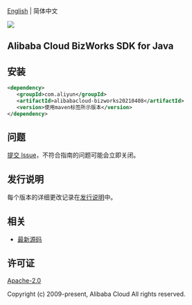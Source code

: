 [English](README.md) | 简体中文

![](https://aliyunsdk-pages.alicdn.com/icons/AlibabaCloud.svg)

## Alibaba Cloud BizWorks SDK for Java

## 安装

```xml
<dependency>
   <groupId>com.aliyun</groupId>
   <artifactId>alibabacloud-bizworks20210408</artifactId>
   <version>使用maven标签所示版本</version>
</dependency>
```

## 问题

[提交 Issue](https://github.com/aliyun/alibabacloud-java-async-sdk/issues/new)，不符合指南的问题可能会立即关闭。

## 发行说明

每个版本的详细更改记录在[发行说明](./ChangeLog.txt)中。

## 相关

- [最新源码](https://github.com/aliyun/alibabacloud-async-java-sdk/)

## 许可证

[Apache-2.0](http://www.apache.org/licenses/LICENSE-2.0)

Copyright (c) 2009-present, Alibaba Cloud All rights reserved.
